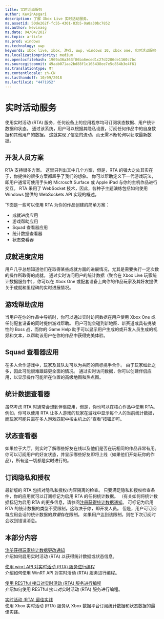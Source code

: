 ```yaml
---
title: 实时活动服务
author: KevinAsgari
description: 了解 Xbox Live 实时活动服务。
ms.assetid: 50de262f-fc55-4301-83b5-0a8a30bc7852
ms.author: kevinasg
ms.date: 04/04/2017
ms.topic: article
ms.prod: windows
ms.technology: uwp
keywords: xbox live, xbox, 游戏, uwp, windows 10, xbox one, 实时活动服务
ms.localizationpriority: medium
ms.openlocfilehash: 1969a36a363f86ba6eced1c27d2206de1160c7bc
ms.sourcegitcommit: 49aab071aa2bd88f1c165438ee7e5c854b3e4f61
ms.translationtype: MT
ms.contentlocale: zh-CN
ms.lasthandoff: 10/09/2018
ms.locfileid: "4471952"
---
```

# <a name="real-time-activity-service"></a>实时活动服务

使用实时活动 (RTA) 服务，任何设备上的应用程序均可订阅状态数据、用户统计数据和状态。 通过该系统，用户可以根据其隐私设置，订阅任何作品中的自身数据和其他用户的数据。 这就实现了信息的流动，而无需不断轮询以获取最新数据。


## <a name="developer-scenarios"></a>开发人员方案

RTA 支持很多方案。 这里只列出其中几个方案，但是，RTA 的强大之处其实在于，你提供的很多方案都超乎了我们的想象。 你可以帮助定义下一代游戏玩法，即用户通常可使用手头的 Microsoft Surface 或 Apple iPad 与你的主机作品进行交互。 RTA 采用了 WebSocket 技术，因此，各种子主题演练包括如何使用 Windows 提供的 WebSockets API 实现的概述。

下面是一些可以使用 RTA 为你的作品创建的简单方案：

-   成就进度应用
-   游戏帮助应用
-   Squad 查看器应用
-   统计数据查看器
-   状态查看器


## <a name="achievements-progress-app"></a>成就进度应用

用户几乎总想知道他们在取得某些成就方面的进展情况，尤其是需要执行一定次数的操作所取得的成就。 通过实时访问用户的统计数据（聚合在 Xbox Live 玩家统计数据服务中），你可以在 Xbox One 或配套设备上向你的作品玩家及其好友提供关于成就和里程碑的实时进展情况。


## <a name="game-help-app"></a>游戏帮助应用

当用户在你的作品中导航时，你可以通过实时访问数据在用户使用 Xbox One 或任何配套设备的同时提供游戏帮助。 用户可能会碰到新地图、新赛道或具有挑战性的 Boss 战，而你的 Game Help 助手可以显示用户生成的或开发人员生成的视频和文本，以帮助该用户在你的作品中获得完美体验。


## <a name="squad-viewer-app"></a>Squad 查看器应用

在多人合作游戏中，玩家及其队友可以为共同的目标携手合作。 由于玩家如此之多，因此可能很难跟踪更全面的情况。 通过实时访问数据，你可以创建伴侣应用，以显示操作可能所在位置的高级地图和热点图。


## <a name="statistics-viewer"></a>统计数据查看器

虽然考虑 RTA 时通常会想到伴侣应用，但是，你也可以在核心作品中使用 RTA。 例如，你可以使用 RTA 让多人游戏的玩家在游戏中显示每个人的当前统计数据，而玩家可能只需在多人游戏匹配中按主机上的“查看”按钮即可。


## <a name="presence-viewer"></a>状态查看器

如果位于大厅，则实时了解哪些好友在线以及他们是否在玩相同的作品非常有用。 你可以订阅用户的好友状态，并显示哪些好友即将上线（如果他们开始玩你的作品），所有这一切都是实时进行的。


## <a name="subscription-privacy-and-authorization"></a>订阅隐私和授权

最新版的 RTA 包括对隐私和授权/内容隔离的检查。 只要满足隐私和授权检查条件，你的应用就可以订阅标记为启用 RTA 的任何统计数据。 （有关如何将统计数据标记为启用 RTA 的更多信息，请参阅[注册获得统计数据通知](register-for-stat-notifications.md)。 可标记为启用 RTA 的统计数据的类型不受限制，这取决于你，即开发人员。 但是，用户可订阅每应用会话的统计数据的*数量*存在限制。 如果用户达到该限制，则在下次订阅时会收到错误消息。


## <a name="in-this-section"></a>本部分内容

[注册获得玩家统计数据更改通知](register-for-stat-notifications.md)  
介绍如何启用实时活动 (RTA) 以获得统计数据或状态信息。

[使用 winrt API 对实时活动 (RTA) 服务进行编程](programming-the-real-time-activity-service.md)  
介绍如何使用 WinRT API 对实时活动 (RTA) 服务进行编程。

[使用 RESTful 接口对实时活动 (RTA) 服务进行编程](programming-the-real-time-activity-service.md)  
介绍如何使用 RESTful 接口对实时活动 (RTA) 服务进行编程。

[实时活动 (RTA) 最佳实践](rta-best-practices.md)  
使用 Xbox 实时活动 (RTA) 服务从 Xbox 数据平台订阅统计数据和状态数据的最佳实践。
